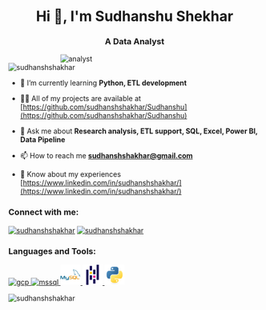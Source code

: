 <h1 align="center">Hi 👋, I'm Sudhanshu Shekhar</h1>
<h3 align="center">A Data Analyst</h3> 
<img align="right" alt="analyst" width="400" src="https://i.gifer.com/origin/89/899d8d16422a57b6479bde70755c10a8_w200.gif">

<p align="left"> <img src="https://komarev.com/ghpvc/?username=sudhanshshakhar&label=Profile%20views&color=0e75b6&style=flat" alt="sudhanshshakhar" /> </p>

- 🌱 I’m currently learning **Python, ETL development**

- 👨‍💻 All of my projects are available at [https://github.com/sudhanshshakhar/Sudhanshu](https://github.com/sudhanshshakhar/Sudhanshu)

- 💬 Ask me about **Research analysis, ETL support, SQL, Excel, Power BI, Data Pipeline**

- 📫 How to reach me **sudhanshshakhar@gmail.com**

- 📄 Know about my experiences [https://www.linkedin.com/in/sudhanshshakhar/](https://www.linkedin.com/in/sudhanshshakhar/)

<h3 align="left">Connect with me:</h3>
<p align="left">
<a href="https://linkedin.com/in/sudhanshshakhar" target="blank"><img align="center" src="https://raw.githubusercontent.com/rahuldkjain/github-profile-readme-generator/master/src/images/icons/Social/linked-in-alt.svg" alt="sudhanshshakhar" height="30" width="40" /></a>
<a href="https://kaggle.com/sudhanshshakhar" target="blank"><img align="center" src="https://raw.githubusercontent.com/rahuldkjain/github-profile-readme-generator/master/src/images/icons/Social/kaggle.svg" alt="sudhanshshakhar" height="30" width="40" /></a>
</p>

<h3 align="left">Languages and Tools:</h3>
<p align="left"> <a href="https://cloud.google.com" target="_blank" rel="noreferrer"> <img src="https://www.vectorlogo.zone/logos/google_cloud/google_cloud-icon.svg" alt="gcp" width="40" height="40"/> </a> <a href="https://www.microsoft.com/en-us/sql-server" target="_blank" rel="noreferrer"> <img src="https://www.svgrepo.com/show/303229/microsoft-sql-server-logo.svg" alt="mssql" width="40" height="40"/> </a> <a href="https://www.mysql.com/" target="_blank" rel="noreferrer"> <img src="https://raw.githubusercontent.com/devicons/devicon/master/icons/mysql/mysql-original-wordmark.svg" alt="mysql" width="40" height="40"/> </a> <a href="https://pandas.pydata.org/" target="_blank" rel="noreferrer"> <img src="https://raw.githubusercontent.com/devicons/devicon/2ae2a900d2f041da66e950e4d48052658d850630/icons/pandas/pandas-original.svg" alt="pandas" width="40" height="40"/> </a> <a href="https://www.python.org" target="_blank" rel="noreferrer"> <img src="https://raw.githubusercontent.com/devicons/devicon/master/icons/python/python-original.svg" alt="python" width="40" height="40"/> </a> </p>

<p><img align="center" src="https://github-readme-stats.vercel.app/api/top-langs?username=sudhanshshakhar&show_icons=true&locale=en&layout=compact" alt="sudhanshshakhar" /></p>
